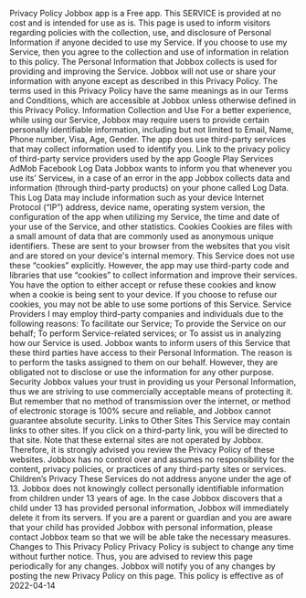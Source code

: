Privacy Policy
Jobbox app is a Free app. This SERVICE is provided at no cost and is intended for use as is.
This page is used to inform visitors regarding policies with the collection, use, and disclosure of Personal Information if anyone decided to use my Service.
If you choose to use my Service, then you agree to the collection and use of information in relation to this policy. The Personal Information that Jobbox collects is used for providing and improving the Service. Jobbox will not use or share your information with anyone except as described in this Privacy Policy.
The terms used in this Privacy Policy have the same meanings as in our Terms and Conditions, which are accessible at Jobbox unless otherwise defined in this Privacy Policy.
Information Collection and Use
For a better experience, while using our Service, Jobbox may require users to provide certain personally identifiable information, including but not limited to Email, Name, Phone number, Visa, Age, Gender.
The app does use third-party services that may collect information used to identify you.
Link to the privacy policy of third-party service providers used by the app
Google Play Services
AdMob
Facebook
Log Data
Jobbox wants to inform you that whenever you use its’ Serviceы, in a case of an error in the app Jobbox collects data and information (through third-party products) on your phone called Log Data. This Log Data may include information such as your device Internet Protocol (“IP”) address, device name, operating system version, the configuration of the app when utilizing my Service, the time and date of your use of the Service, and other statistics.
Cookies
Cookies are files with a small amount of data that are commonly used as anonymous unique identifiers. These are sent to your browser from the websites that you visit and are stored on your device's internal memory.
This Service does not use these “cookies” explicitly. However, the app may use third-party code and libraries that use “cookies” to collect information and improve their services. You have the option to either accept or refuse these cookies and know when a cookie is being sent to your device. If you choose to refuse our cookies, you may not be able to use some portions of this Service.
Service Providers
I may employ third-party companies and individuals due to the following reasons:
To facilitate our Service;
To provide the Service on our behalf;
To perform Service-related services; or
To assist us in analyzing how our Service is used.
Jobbox wants to inform users of this Service that these third parties have access to their Personal Information. The reason is to perform the tasks assigned to them on our behalf. However, they are obligated not to disclose or use the information for any other purpose.
Security
Jobbox values your trust in providing us your Personal Information, thus we are striving to use commercially acceptable means of protecting it. But remember that no method of transmission over the internet, or method of electronic storage is 100% secure and reliable, and Jobbox cannot guarantee absolute security.
Links to Other Sites
This Service may contain links to other sites. If you click on a third-party link, you will be directed to that site. Note that these external sites are not operated by Jobbox. Therefore, it is strongly advised you review the Privacy Policy of these websites. Jobbox has no control over and assumes no responsibility for the content, privacy policies, or practices of any third-party sites or services.
Children’s Privacy
These Services do not address anyone under the age of 13. Jobbox does not knowingly collect personally identifiable information from children under 13 years of age. In the case Jobbox discovers that a child under 13 has provided personal information, Jobbox will immediately delete it from its servers. If you are a parent or guardian and you are aware that your child has provided Jobbox with personal information, please contact Jobbox team so that we will be able take the necessary measures.
Changes to This Privacy Policy
Privacy Policy is subject to change any time without further notice. Thus, you are advised to review this page periodically for any changes. Jobbox will notify you of any changes by posting the new Privacy Policy on this page.
This policy is effective as of 2022-04-14
